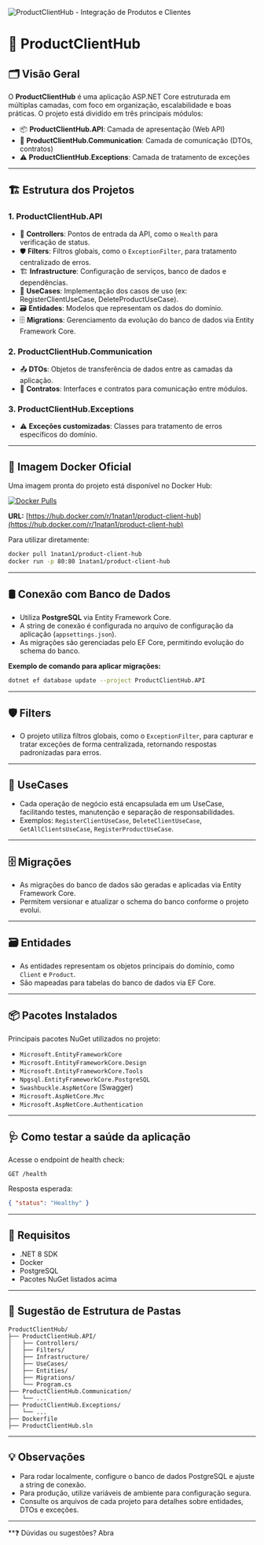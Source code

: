 ![ProductClientHub - Integração de Produtos e Clientes](https://images.unsplash.com/photo-1519389950473-47ba0277781c?auto=format&fit=crop&w=1200&q=80)

# 🚀 ProductClientHub

## 🗂️ Visão Geral

O **ProductClientHub** é uma aplicação ASP.NET Core estruturada em múltiplas camadas, com foco em organização, escalabilidade e boas práticas. O projeto está dividido em três principais módulos:

- 📦 **ProductClientHub.API**: Camada de apresentação (Web API)
- 🔗 **ProductClientHub.Communication**: Camada de comunicação (DTOs, contratos)
- ⚠️ **ProductClientHub.Exceptions**: Camada de tratamento de exceções

---

## 🏗️ Estrutura dos Projetos

### 1. ProductClientHub.API

- 🧭 **Controllers**: Pontos de entrada da API, como o `Health` para verificação de status.
- 🛡️ **Filters**: Filtros globais, como o `ExceptionFilter`, para tratamento centralizado de erros.
- 🏗️ **Infrastructure**: Configuração de serviços, banco de dados e dependências.
- 🧩 **UseCases**: Implementação dos casos de uso (ex: RegisterClientUseCase, DeleteProductUseCase).
- 🗃️ **Entidades**: Modelos que representam os dados do domínio.
- 🗄️ **Migrations**: Gerenciamento da evolução do banco de dados via Entity Framework Core.

### 2. ProductClientHub.Communication

- 📤 **DTOs**: Objetos de transferência de dados entre as camadas da aplicação.
- 📑 **Contratos**: Interfaces e contratos para comunicação entre módulos.

### 3. ProductClientHub.Exceptions

- ⚠️ **Exceções customizadas**: Classes para tratamento de erros específicos do domínio.

---


## 🐳 Imagem Docker Oficial

Uma imagem pronta do projeto está disponível no Docker Hub:

[![Docker Pulls](https://img.shields.io/docker/pulls/1natan1/product-client-hub?style=flat-square)](https://hub.docker.com/r/1natan1/product-client-hub)

**URL:** [https://hub.docker.com/r/1natan1/product-client-hub](https://hub.docker.com/r/1natan1/product-client-hub)

Para utilizar diretamente:

```bash
docker pull 1natan1/product-client-hub
docker run -p 80:80 1natan1/product-client-hub
```
---

## 🛢️ Conexão com Banco de Dados

- Utiliza **PostgreSQL** via Entity Framework Core.
- A string de conexão é configurada no arquivo de configuração da aplicação (`appsettings.json`).
- As migrações são gerenciadas pelo EF Core, permitindo evolução do schema do banco.

**Exemplo de comando para aplicar migrações:**

```bash
dotnet ef database update --project ProductClientHub.API
```

---

## 🛡️ Filters

- O projeto utiliza filtros globais, como o `ExceptionFilter`, para capturar e tratar exceções de forma centralizada, retornando respostas padronizadas para erros.

---

## 🧩 UseCases

- Cada operação de negócio está encapsulada em um UseCase, facilitando testes, manutenção e separação de responsabilidades.
- Exemplos: `RegisterClientUseCase`, `DeleteClientUseCase`, `GetAllClientsUseCase`, `RegisterProductUseCase`.

---

## 🗄️ Migrações

- As migrações do banco de dados são geradas e aplicadas via Entity Framework Core.
- Permitem versionar e atualizar o schema do banco conforme o projeto evolui.

---

## 🗃️ Entidades

- As entidades representam os objetos principais do domínio, como `Client` e `Product`.
- São mapeadas para tabelas do banco de dados via EF Core.

---

## 📦 Pacotes Instalados

Principais pacotes NuGet utilizados no projeto:

- `Microsoft.EntityFrameworkCore`
- `Microsoft.EntityFrameworkCore.Design`
- `Microsoft.EntityFrameworkCore.Tools`
- `Npgsql.EntityFrameworkCore.PostgreSQL`
- `Swashbuckle.AspNetCore` (Swagger)
- `Microsoft.AspNetCore.Mvc`
- `Microsoft.AspNetCore.Authentication`

---

## 🩺 Como testar a saúde da aplicação

Acesse o endpoint de health check:

```
GET /health
```

Resposta esperada:

```json
{ "status": "Healthy" }
```

---

## 🧰 Requisitos

- .NET 8 SDK
- Docker
- PostgreSQL
- Pacotes NuGet listados acima

---

## 📁 Sugestão de Estrutura de Pastas

```
ProductClientHub/
├── ProductClientHub.API/
│   ├── Controllers/
│   ├── Filters/
│   ├── Infrastructure/
│   ├── UseCases/
│   ├── Entities/
│   ├── Migrations/
│   └── Program.cs
├── ProductClientHub.Communication/
│   └── ...
├── ProductClientHub.Exceptions/
│   └── ...
├── Dockerfile
├── ProductClientHub.sln
```

---

## 💡 Observações

- Para rodar localmente, configure o banco de dados PostgreSQL e ajuste a string de conexão.
- Para produção, utilize variáveis de ambiente para configuração segura.
- Consulte os arquivos de cada projeto para detalhes sobre entidades, DTOs e exceções.

---

**❓ Dúvidas ou sugestões? Abra